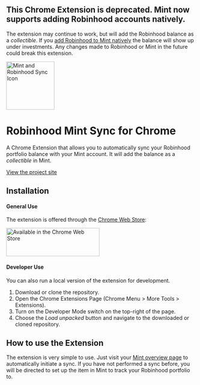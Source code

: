 ## This Chrome Extension is deprecated. Mint now supports adding Robinhood accounts natively.
The extension may continue to work, but will add the Robinhood balance as a _collectible_. If you [add Robinhood to Mint natively](https://help.mint.com/General/888961131/How-do-I-add-a-new-account-in-Mint.htm) the balance will show up under investments. Any changes made to Robinhood or Mint in the future could break this extension.

<img src="https://raw.githubusercontent.com/pkmnct/robinhood-mint-sync-chrome/master/images/icon512.png" alt="Mint and Robinhood Sync Icon" width="128" height="128">

# Robinhood Mint Sync for Chrome
A Chrome Extension that allows you to automatically sync your Robinhood portfolio balance with your Mint account. It will add the balance as a _collectible_ in Mint.

[View the project site](https://pkmnct.github.io/robinhood-mint-sync-chrome/)

## Installation

#### General Use
The extension is offered through the [Chrome Web Store](https://chrome.google.com/webstore/detail/robinhood-mint-integratio/mogflmdandlpjobbddhopcggkjoggpdo):

[<img src="https://developer.chrome.com/webstore/images/ChromeWebStore_BadgeWBorder_v2_496x150.png" alt="Available in the Chrome Web Store" width="248" height="75">](https://chrome.google.com/webstore/detail/robinhood-mint-integratio/mogflmdandlpjobbddhopcggkjoggpdo)

#### Developer Use
You can also run a local version of the extension for development.
1. Download or clone the repository.
2. Open the Chrome Extensions Page (Chrome Menu > More Tools > Extensions).
3. Turn on the Developer Mode switch on the top-right of the page.
4. Choose the _Load unpacked_ button and navigate to the downloaded or cloned repository.

## How to use the Extension
The extension is very simple to use. Just visit your [Mint overview page](https://mint.intuit.com/overview.event) to automatically initiate a sync. If you have not performed a sync before, you will be directed to set up the item in Mint to track your Robinhood portfolio to.
